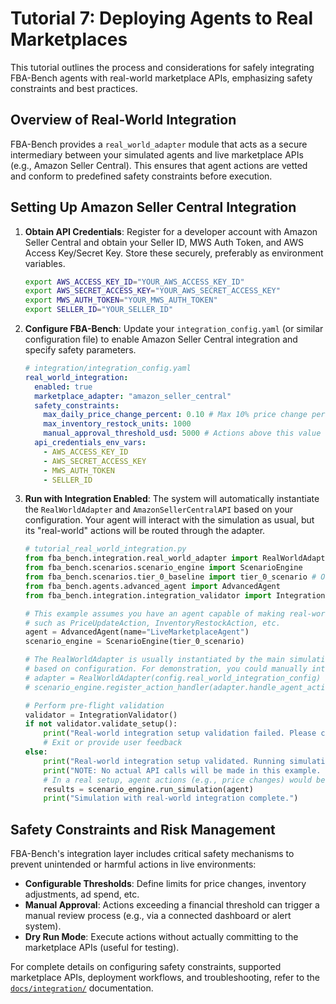 # Tutorial 7: Deploying Agents to Real Marketplaces

This tutorial outlines the process and considerations for safely integrating FBA-Bench agents with real-world marketplace APIs, emphasizing safety constraints and best practices.

## Overview of Real-World Integration

FBA-Bench provides a `real_world_adapter` module that acts as a secure intermediary between your simulated agents and live marketplace APIs (e.g., Amazon Seller Central). This ensures that agent actions are vetted and conform to predefined safety constraints before execution.

## Setting Up Amazon Seller Central Integration

1.  **Obtain API Credentials**: Register for a developer account with Amazon Seller Central and obtain your Seller ID, MWS Auth Token, and AWS Access Key/Secret Key. Store these securely, preferably as environment variables.

    ```bash
    export AWS_ACCESS_KEY_ID="YOUR_AWS_ACCESS_KEY_ID"
    export AWS_SECRET_ACCESS_KEY="YOUR_AWS_SECRET_ACCESS_KEY"
    export MWS_AUTH_TOKEN="YOUR_MWS_AUTH_TOKEN"
    export SELLER_ID="YOUR_SELLER_ID"
    ```

2.  **Configure FBA-Bench**: Update your `integration_config.yaml` (or similar configuration file) to enable Amazon Seller Central integration and specify safety parameters.

    ```yaml
    # integration/integration_config.yaml
    real_world_integration:
      enabled: true
      marketplace_adapter: "amazon_seller_central"
      safety_constraints:
        max_daily_price_change_percent: 0.10 # Max 10% price change per day
        max_inventory_restock_units: 1000
        manual_approval_threshold_usd: 5000 # Actions above this value require manual review
      api_credentials_env_vars:
        - AWS_ACCESS_KEY_ID
        - AWS_SECRET_ACCESS_KEY
        - MWS_AUTH_TOKEN
        - SELLER_ID
    ```

3.  **Run with Integration Enabled**:
    The system will automatically instantiate the `RealWorldAdapter` and `AmazonSellerCentralAPI` based on your configuration. Your agent will interact with the simulation as usual, but its "real-world" actions will be routed through the adapter.

    ```python
    # tutorial_real_world_integration.py
    from fba_bench.integration.real_world_adapter import RealWorldAdapter
    from fba_bench.scenarios.scenario_engine import ScenarioEngine
    from fba_bench.scenarios.tier_0_baseline import tier_0_scenario # Or a more complex scenario
    from fba_bench.agents.advanced_agent import AdvancedAgent
    from fba_bench.integration.integration_validator import IntegrationValidator # For pre-flight checks

    # This example assumes you have an agent capable of making real-world actions
    # such as PriceUpdateAction, InventoryRestockAction, etc.
    agent = AdvancedAgent(name="LiveMarketplaceAgent")
    scenario_engine = ScenarioEngine(tier_0_scenario)

    # The RealWorldAdapter is usually instantiated by the main simulation runner
    # based on configuration. For demonstration, you could manually integrate:
    # adapter = RealWorldAdapter(config.real_world_integration_config)
    # scenario_engine.register_action_handler(adapter.handle_agent_action)

    # Perform pre-flight validation
    validator = IntegrationValidator()
    if not validator.validate_setup():
        print("Real-world integration setup validation failed. Please check logs.")
        # Exit or provide user feedback
    else:
        print("Real-world integration setup validated. Running simulation with live integration...")
        print("NOTE: No actual API calls will be made in this example. Real calls depend on your agent's actions.")
        # In a real setup, agent actions (e.g., price changes) would be sent to the adapter
        results = scenario_engine.run_simulation(agent)
        print("Simulation with real-world integration complete.")
    ```

## Safety Constraints and Risk Management

FBA-Bench's integration layer includes critical safety mechanisms to prevent unintended or harmful actions in live environments:
-   **Configurable Thresholds**: Define limits for price changes, inventory adjustments, ad spend, etc.
-   **Manual Approval**: Actions exceeding a financial threshold can trigger a manual review process (e.g., via a connected dashboard or alert system).
-   **Dry Run Mode**: Execute actions without actually committing to the marketplace APIs (useful for testing).

For complete details on configuring safety constraints, supported marketplace APIs, deployment workflows, and troubleshooting, refer to the [`docs/integration/`](docs/integration/) documentation.